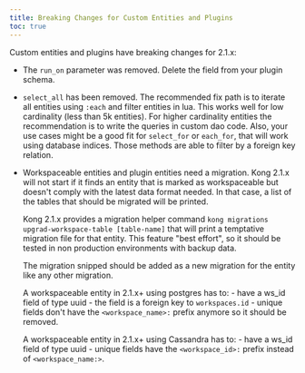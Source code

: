 ```yaml
---
title: Breaking Changes for Custom Entities and Plugins
toc: true
---
```


Custom entities and plugins have breaking changes for 2.1.x:
  - The `run_on` parameter was removed. Delete the field from your
    plugin schema.

  - `select_all` has been removed. The recommended fix path is to
    iterate all entities using `:each` and filter entities in
    lua. This works well for low cardinality (less than 5k
    entities). For higher cardinality entities the recommendation is
    to write the queries in custom dao code. Also, your use cases
    might be a good fit for `select_for` or `each_for`, that will work
    using database indices. Those methods are able to filter by a
    foreign key relation.

  - Workspaceable entities and plugin entities need a migration. Kong
    2.1.x will not start if it finds an entity that is marked as
    workspaceable but doesn't comply with the latest data format
    needed. In that case, a list of the tables that should be migrated
    will be printed.

    Kong 2.1.x provides a migration helper command `kong migrations
    upgrad-workspace-table [table-name]` that will print a temptative
    migration file for that entity. This feature "best effort", so it
    should be tested in non production environments with backup data.

    The migration snipped should be added as a new migration for the
    entity like any other migration.


    A workspaceable entity in 2.1.x+ using postgres has to:
        - have a ws_id field of type uuid
        - the field is a foreign key to `workspaces.id`
        - unique fields don't have the `<workspace_name>:` prefix
          anymore so it should be removed.

    A workspaceable entity in 2.1.x+ using Cassandra has to:
        - have a ws_id field of type uuid
        - unique fields have the `<workspace_id>:` prefix
        instead of `<workspace_name:>`.
